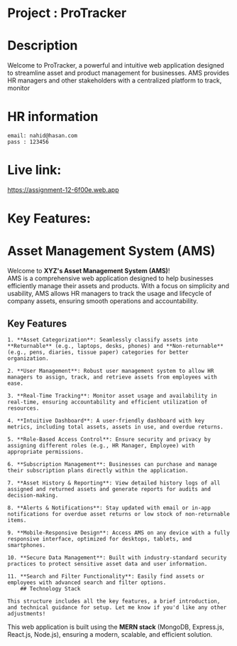 
# Project : ProTracker
# Description
Welcome to ProTracker, a powerful and intuitive web application designed to streamline asset and product management for businesses. AMS provides HR managers and other stakeholders with a centralized platform to track, monitor

# HR information
    email: nahid@hasan.com
    pass : 123456  

# Live link: 
https://assignment-12-6f00e.web.app

# Key Features:
# Asset Management System (AMS)

Welcome to **XYZ's Asset Management System (AMS)**!  
AMS is a comprehensive web application designed to help businesses efficiently manage their assets and products. With a focus on simplicity and usability, AMS allows HR managers to track the usage and lifecycle of company assets, ensuring smooth operations and accountability.

## Key Features

    1. **Asset Categorization**: Seamlessly classify assets into **Returnable** (e.g., laptops, desks, phones) and **Non-returnable** (e.g., pens, diaries, tissue paper) categories for better organization.

    2. **User Management**: Robust user management system to allow HR managers to assign, track, and retrieve assets from employees with ease.

    3. **Real-Time Tracking**: Monitor asset usage and availability in real-time, ensuring accountability and efficient utilization of resources.

    4. **Intuitive Dashboard**: A user-friendly dashboard with key metrics, including total assets, assets in use, and overdue returns.

    5. **Role-Based Access Control**: Ensure security and privacy by assigning different roles (e.g., HR Manager, Employee) with appropriate permissions.

    6. **Subscription Management**: Businesses can purchase and manage their subscription plans directly within the application.

    7. **Asset History & Reporting**: View detailed history logs of all assigned and returned assets and generate reports for audits and decision-making.

    8. **Alerts & Notifications**: Stay updated with email or in-app notifications for overdue asset returns or low stock of non-returnable items.

    9. **Mobile-Responsive Design**: Access AMS on any device with a fully responsive interface, optimized for desktops, tablets, and smartphones.

    10. **Secure Data Management**: Built with industry-standard security practices to protect sensitive asset data and user information.

    11. **Search and Filter Functionality**: Easily find assets or employees with advanced search and filter options.
        ## Technology Stack

    This structure includes all the key features, a brief introduction, and technical guidance for setup. Let me know if you'd like any other adjustments!
        
This web application is built using the **MERN stack** (MongoDB, Express.js, React.js, Node.js), ensuring a modern, scalable, and efficient solution.